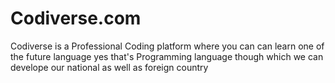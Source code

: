 # Codiverse.com
Codiverse is a Professional Coding platform where you can can learn one of the future language yes that's Programming language though which we can develope our national as well as foreign country 

